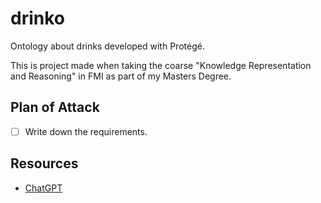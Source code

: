# drinko

Ontology about drinks developed with Protégé.

This is project made when taking the coarse "Knowledge Representation and Reasoning" in FMI as part of my Masters Degree.

## Plan of Attack

- [ ] Write down the requirements.

## Resources

- [ChatGPT](https://openai.com/blog/chatgpt/)
